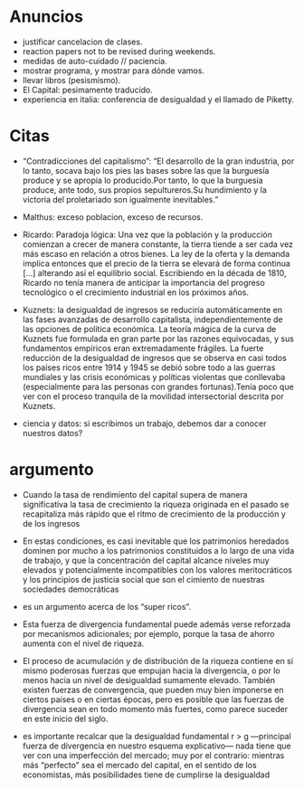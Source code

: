 # Anuncios


- justificar cancelacion de clases. 
- reaction papers not to be revised during weekends.
- medidas de auto-cuidado // paciencia.
- mostrar programa, y mostrar para dónde vamos.
- llevar libros (pesismismo).
- El Capital: pesimamente traducido. 
- experiencia en italia: conferencia de desigualdad y el llamado de Piketty.

# Citas


* “Contradicciones del capitalismo”: “El desarrollo de la gran industria, por lo tanto, socava bajo los pies las bases sobre las que la burguesía produce y se apropia lo producido.Por tanto, lo que la burguesía produce, ante todo, sus propios sepultureros.Su hundimiento y la victoria del proletariado son igualmente inevitables.”

* Malthus: exceso poblacion, exceso de recursos.

* Ricardo: Paradoja lógica: Una vez que la población y la producción comienzan a crecer de manera constante, la tierra tiende a ser cada vez más escaso en relación a otros bienes. La ley de la oferta y la demanda implica entonces que el precio de la tierra se elevará de forma continua [...] alterando así el equilibrio social. Escribiendo en la década de 1810, Ricardo no tenía manera de anticipar la importancia del progreso tecnológico o el crecimiento industrial en los próximos años. 

* Kuznets: la desigualdad de ingresos se reduciría automáticamente en las fases avanzadas de desarrollo capitalista, independientemente de las opciones de política económica. La teoría mágica de la curva de Kuznets fue formulada en gran parte por las razones equivocadas, y sus fundamentos empíricos eran extremadamente frágiles. La fuerte reducción de la desigualdad de ingresos que se observa en casi todos los países ricos entre 1914 y 1945 se debió sobre todo a las guerras mundiales y las crisis económicas y políticas violentas que conllevaba (especialmente para las personas con grandes fortunas).Tenía poco que ver con el proceso tranquila de la movilidad intersectorial descrita por Kuznets. 


- ciencia y datos: si escribimos un trabajo, debemos dar a conocer nuestros datos?

# argumento

- Cuando la tasa de rendimiento del capital supera de manera significativa la tasa de crecimiento la riqueza originada en el pasado se recapitaliza más rápido que el ritmo de crecimiento de la producción y de los ingresos

- En estas condiciones, es casi inevitable que los patrimonios heredados dominen por mucho a los patrimonios constituidos a lo largo de una vida de trabajo, y que la concentración del capital alcance niveles muy elevados y potencialmente incompatibles con los valores meritocráticos y los principios de justicia social que son el cimiento de nuestras sociedades democráticas

- es un argumento acerca de los “super ricos”.

- Esta fuerza de divergencia fundamental puede además verse reforzada por mecanismos adicionales; por ejemplo, porque la tasa de ahorro aumenta con el nivel de riqueza.

- El proceso de acumulación y de distribución de la riqueza contiene en sí mismo poderosas fuerzas que empujan hacia la divergencia, o por lo menos hacia un nivel de desigualdad sumamente elevado. También existen fuerzas de convergencia, que pueden muy bien imponerse en ciertos países o en ciertas épocas, pero es posible que las fuerzas de divergencia sean en todo momento más fuertes, como parece suceder en este inicio del siglo.

- es importante recalcar que la desigualdad fundamental r > g —principal fuerza de divergencia en nuestro esquema explicativo— nada tiene que ver con una imperfección del mercado; muy por el contrario: mientras más “perfecto” sea el mercado del capital, en el sentido de los economistas, más posibilidades tiene de cumplirse la desigualdad



